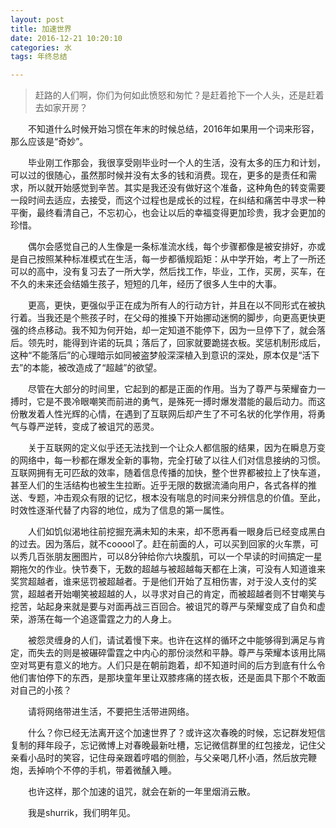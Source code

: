 ```yaml
---
layout: post
title: 加速世界
date: 2016-12-21 10:20:10
categories: 水
tags: 年终总结

---
```


>赶路的人们啊，你们为何如此愤怒和匆忙？是赶着抢下一个人头，还是赶着去如家开房？

　　不知道什么时候开始习惯在年末的时候总结，2016年如果用一个词来形容，那么应该是“奇妙”。

　　毕业刚工作那会，我很享受刚毕业时一个人的生活，没有太多的压力和计划，可以过的很随心，虽然那时候并没有太多的钱和消费。现在，更多的是责任和需求，所以就开始感觉到辛苦。其实是我还没有做好这个准备，这种角色的转变需要一段时间去适应，去接受，而这个过程也是成长的过程，在纠结和痛苦中寻求一种平衡，最终看清自己，不忘初心，也会让以后的幸福变得更加珍贵，我才会更加的珍惜。

　　偶尔会感觉自己的人生像是一条标准流水线，每个步骤都像是被安排好，亦或是自己按照某种标准模式在生活，每一步都循规蹈矩：从中学开始，考上了一所还可以的高中，没有复习去了一所大学，然后找工作，毕业，工作，买房，买车，在不久的未来还会结婚生孩子，短短的几年，经历了很多人生中的大事。

　　更高，更快，更强似乎正在成为所有人的行动方针，并且在以不同形式在被执行着。当我还是个熊孩子时，在父母的推搡下开始挪动迷惘的脚步，向更高更快更强的终点移动。我不知为何开始，却一定知道不能停下，因为一旦停下了，就会落后。领先时，能得到许诺的玩具；落后了，回家就要跪搓衣板。奖惩机制形成后，这种“不能落后”的心理暗示如同被盗梦般深深植入到意识的深处，原本仅是“活下去”的本能，被改造成了“超越”的欲望。

　　尽管在大部分的时间里，它起到的都是正面的作用。当为了尊严与荣耀奋力一搏时，它是不畏冷眼嘲笑而前进的勇气，是殊死一搏时爆发潜能的最后动力。而这份散发着人性光辉的心情，在遇到了互联网后却产生了不可名状的化学作用，将勇气与尊严逆转，变成了被诅咒的恶灵。

　　关于互联网的定义似乎还无法找到一个让众人都信服的结果，因为在瞬息万变的网络中，每一秒都在爆发全新的事物，完全打破了以往人们对信息接纳的习惯。互联网拥有无可匹敌的效率，随着信息传播的加快，整个世界都被拉上了快车道，甚至人们的生活结构也被生生拉断。近乎无限的数据流涌向用户，各式各样的推送、专题，冲击观众有限的记忆，根本没有喘息的时间来分辨信息的价值。至此，时效性逐渐代替了内容的地位，成为了信息的第一属性。

　　人们如饥似渴地往前挖掘充满未知的未来，却不愿再看一眼身后已经变成黑白的过去。因为落后，就不cooool了。赶在前面的人，可以买到回家的火车票，可以秀几百张朋友圈图片，可以8分钟给你六块腹肌，可以一个早读的时间搞定一星期拖欠的作业。快节奏下，无数的超越与被超越每天都在上演，可没有人知道谁来奖赏超越者，谁来惩罚被超越者。于是他们开始了互相伤害，对于没人支付的奖赏，超越者开始嘲笑被超越的人，以寻求对自己的肯定，而被超越者则不甘嘲笑与挖苦，站起身来就是要与对面再战三百回合。被诅咒的尊严与荣耀变成了自负和虚荣，游荡在每一个追逐雷霆之力的人身上。

　　被怨灵缠身的人们，请试着慢下来。也许在这样的循环之中能够得到满足与肯定，而失去的则是被碾碎雷霆之中内心的那份淡然和平静。尊严与荣耀本该用比隔空对骂更有意义的地方。人们只是在朝前跑着，却不知道时间的后方到底有什么令他们害怕停下的东西，是那块童年里让双膝疼痛的搓衣板，还是面具下那个不敢面对自己的小孩？

　　请将网络带进生活，不要把生活带进网络。

　　什么？你已经无法离开这个加速世界了？或许这次春晚的时候，忘记群发短信复制的拜年段子，忘记微博上对春晚最新吐槽，忘记微信群里的红包接龙，记住父亲看小品时的笑容，记住母亲跟着哼唱的侧脸，与父亲喝几杯小酒，然后放完鞭炮，丢掉响个不停的手机，带着微醺入睡。

　　也许这样，那个加速的诅咒，就会在新的一年里烟消云散。

　　我是shurrik，我们明年见。